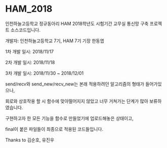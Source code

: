 # HAM_2018
인천하늘고등학교 정규동아리 HAM 2018학년도 시험기간 교무실 통신망 구축 프로젝트 소스코드입니다.

개발자: 인천하늘고등학교 7기, HAM 7기 기장 한동엽

1차 개발 일시: 2018/11/17 

2차 개발 일시: 2018/11/18 

3차 개발 일시: 2018/11/30 ~ 2018/12/01

send/recv와 send_new/recv_new는 본래 적용하려던 알고리즘의 형태가 들어가있으나,

회로와 상호작용 할 시 함수에 맞아떨어지지 않았고 너무 거쳐가는 단계가 많아 보류하였습니다.

구현하고자 한 모든 기능을 함수로 만들었기에 업로드해놓은 상태이고,

final이 붙은 파일들이 최종으로 적용된 코드들입니다.

Thanks to 김순호, 유진우
